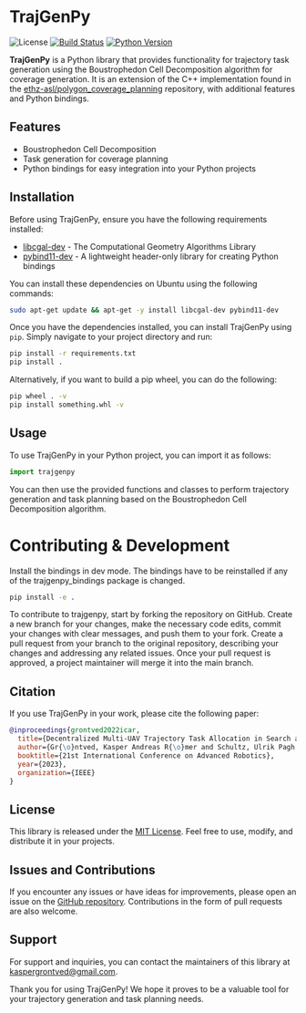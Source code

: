 # TrajGenPy

![License](https://img.shields.io/badge/license-MIT-blue.svg)
[![Build Status](https://github.com/kasperg3/trajgenpy/actions/workflows/test.yml/badge.svg)](https://github.com/kasperg3/trajgenpy/actions/workflows/test.yml)
[![Python Version](https://img.shields.io/badge/python-3.10%2B-blue.svg)](https://www.python.org/downloads/)

**TrajGenPy** is a Python library that provides functionality for trajectory task generation using the Boustrophedon Cell Decomposition algorithm for coverage generation. It is an extension of the C++ implementation found in the [ethz-asl/polygon_coverage_planning](https://github.com/ethz-asl/polygon_coverage_planning) repository, with additional features and Python bindings.

## Features

- Boustrophedon Cell Decomposition
- Task generation for coverage planning
- Python bindings for easy integration into your Python projects

## Installation

Before using TrajGenPy, ensure you have the following requirements installed:

- [libcgal-dev](https://www.cgal.org/) - The Computational Geometry Algorithms Library
- [pybind11-dev](https://pybind11.readthedocs.io/en/stable/) - A lightweight header-only library for creating Python bindings

You can install these dependencies on Ubuntu using the following commands:

```bash
sudo apt-get update && apt-get -y install libcgal-dev pybind11-dev
```

Once you have the dependencies installed, you can install TrajGenPy using `pip`. Simply navigate to your project directory and run:

```bash
pip install -r requirements.txt
pip install .
```

Alternatively, if you want to build a pip wheel, you can do the following:

```bash
pip wheel . -v
pip install something.whl -v
```

## Usage

To use TrajGenPy in your Python project, you can import it as follows:

```python
import trajgenpy
```

You can then use the provided functions and classes to perform trajectory generation and task planning based on the Boustrophedon Cell Decomposition algorithm.

# Contributing & Development

Install the bindings in dev mode. The bindings have to be reinstalled if any of the trajgenpy_bindings package is changed.

```bash
pip install -e .
```

To contribute to trajgenpy, start by forking the repository on GitHub. Create a new branch for your changes, make the necessary code edits, commit your changes with clear messages, and push them to your fork. Create a pull request from your branch to the original repository, describing your changes and addressing any related issues. Once your pull request is approved, a project maintainer will merge it into the main branch.

## Citation

If you use TrajGenPy in your work, please cite the following paper:

```bibtex
@inproceedings{grontved2022icar,
  title={Decentralized Multi-UAV Trajectory Task Allocation in Search and Rescue Applications},
  author={Gr{\o}ntved, Kasper Andreas R{\o}mer and Schultz, Ulrik Pagh and Christensen, Anders Lyhne},
  booktitle={21st International Conference on Advanced Robotics},
  year={2023},
  organization={IEEE}
}
```

## License

This library is released under the [MIT License](LICENSE). Feel free to use, modify, and distribute it in your projects.

## Issues and Contributions

If you encounter any issues or have ideas for improvements, please open an issue on the [GitHub repository](https://github.com/kasperg3/trajgenpy). Contributions in the form of pull requests are also welcome.

## Support

For support and inquiries, you can contact the maintainers of this library at [kaspergrontved@gmail.com](mailto:kaspergrontved@gmail.com).

Thank you for using TrajGenPy! We hope it proves to be a valuable tool for your trajectory generation and task planning needs.
